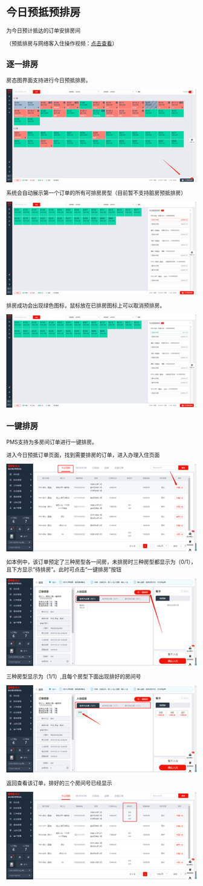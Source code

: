 # 今日预抵预排房

为今日预计抵达的订单安排房间

（预抵排房与网络客入住操作视频：[点击查看](http://crs-pms-vidio.oss-cn-beijing.aliyuncs.com/%E7%BD%91%E7%BB%9C%E5%85%A5%E4%BD%8F%E9%A2%84%E6%8A%B5%E6%8E%92%E6%88%BF.mp4)）

## 逐一排房

房态图界面支持进行今日预抵排房。

![&#x70B9;&#x51FB;&#x4ECA;&#x65E5;&#x9884;&#x62B5;&#x6392;&#x623F;&#xFF0C;&#x8FDB;&#x5165;&#x4ECA;&#x65E5;&#x9884;&#x62B5;&#x6392;&#x623F;&#x9875;&#x9762;](../../.gitbook/assets/image%20%28747%29.png)

系统会自动展示第一个订单的所有可排房房型（目前暂不支持脏房预抵排房）

![&#x4ECA;&#x65E5;&#x9884;&#x62B5;&#x8BA2;&#x5355;&#x53EF;&#x6839;&#x636E;&#x8BA2;&#x5355;&#x623F;&#x578B;&#x8FDB;&#x884C;&#x9884;&#x6392;&#x623F;](../../.gitbook/assets/image%20%28640%29.png)

排房成功会出现绿色图标，鼠标放在已排房图标上可以取消预排房。

![&#x6210;&#x529F;&#x9884;&#x6392;&#x623F;](../../.gitbook/assets/image%20%28140%29.png)

## 一键排房

PMS支持为多房间订单进行一键排房。

进入今日预抵订单页面，找到需要排房的订单，进入办理入住页面

![](../../.gitbook/assets/image%20%28744%29.png)

如本例中，该订单预定了三种房型各一间房，未排房时三种房型都显示为（0/1），且下方显示“待排房”。此时可点击“一键排房”按钮

![](../../.gitbook/assets/image%20%28636%29.png)

三种房型显示为（1/1）,且每个房型下面出现排好的房间号

![](../../.gitbook/assets/image%20%28265%29.png)

返回查看该订单，排好的三个房间号已经显示

![](../../.gitbook/assets/image%20%28745%29.png)

